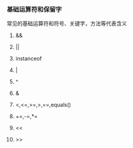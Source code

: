 ### 基础运算符和保留字

常见的基础运算符和符号、关键字，方法等代表含义

1. &&

2. ||

3. instanceof

4. |
5. ^
6. &
7. &lt;,&lt;=,&gt;=,&gt;,==,equals()
8. +=,-=,*=
9. &lt;&lt;
10. &gt;&gt;